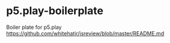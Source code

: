 # p5.play-boilerplate
Boiler plate for p5.play
https://github.com/whitehatjr/jsreview/blob/master/README.md